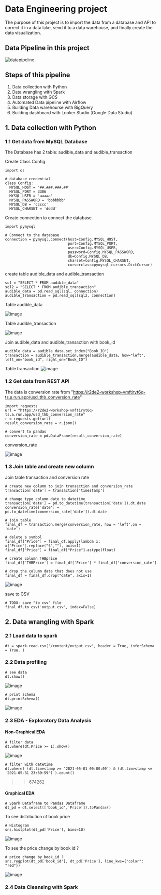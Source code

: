 # Data Engineering project

The purpose of this project is to import the data from a database and API to correct it in a data lake, send it to a data warehouse, and finally create the data visualization. 

## Data Pipeline in this project

![datapipeline](https://user-images.githubusercontent.com/85028821/225199987-97b1d97e-1044-4c4f-8aba-ce32b9077e16.png)

## Steps of this pipeline
1. Data collection with Python
2. Data wrangling with Spark
3. Data storage with GCS
4. Automated Data pipeline with Airflow
5. Building Data warehourse with BigQuery
6. Building dashboard with Looker Studio (Google Data Studio)

## 1. Data collection with Python
### 1.1 Get data from MySQL Database

The Database has 2 table: audible_data and audible_transaction

Create Class Config
```
import os

# database credential 
class Config:
  MYSQL_HOST = '##.###.###.##'
  MYSQL_PORT = 3306
  MYSQL_USER = 'aaaaa'
  MYSQL_PASSWORD = 'bbbbbbb'
  MYSQL_DB = 'ccccc'
  MYSQL_CHARSET = 'dddd'
```
Create connection to connect the database
```
import pymysql

# Connect to the database
connection = pymysql.connect(host=Config.MYSQL_HOST,
                             port=Config.MYSQL_PORT,
                             user=Config.MYSQL_USER,
                             password=Config.MYSQL_PASSWORD,
                             db=Config.MYSQL_DB,
                             charset=Config.MYSQL_CHARSET,
                             cursorclass=pymysql.cursors.DictCursor)
```
create table audible_data and audible_transaction 
```
sql = "SELECT * FROM audible_data"
sql2 = "SELECT * FROM audible_transaction"
audible_data = pd.read_sql(sql, connection)
audible_transaction = pd.read_sql(sql2, connection)
```

Table audible_data

![image](https://user-images.githubusercontent.com/85028821/225204543-28d784f1-7dc9-4dea-bdcd-bcc57150c730.png)

Table audible_transaction

![image](https://user-images.githubusercontent.com/85028821/225204664-e8bd8fa1-6547-4674-8c7f-e10a5f3df436.png)

Join audible_data and audible_transaction with book_id
```
audible_data = audible_data.set_index("Book_ID")
transaction = audible_transaction.merge(audible_data, how="left", left_on="book_id", right_on="Book_ID")
```

Table transaction
![image](https://user-images.githubusercontent.com/85028821/225204901-779d8b93-2c42-4ba7-b192-2f4db7ab222b.png)

### 1.2 Get data from REST API

The data is conversion rate from "https://r2de2-workshop-vmftiryt6q-ts.a.run.app/usd_thb_conversion_rate"

```
import requests
url = "https://r2de2-workshop-vmftiryt6q-ts.a.run.app/usd_thb_conversion_rate"
r = requests.get(url)
result_conversion_rate = r.json()

# convert to pandas
conversion_rate = pd.DataFrame(result_conversion_rate)
```
conversion_rate

![image](https://user-images.githubusercontent.com/85028821/225252903-b3d402c4-4def-4049-871a-627d443d29d2.png)

### 1.3 Join table and create new column

Join table transaction and conversion rate

```
# create new column to join transaction and conversion_rate
transaction['date'] = transaction['timestamp']

# change type column date to datetime
transaction['date'] = pd.to_datetime(transaction['date']).dt.date
conversion_rate['date'] = pd.to_datetime(conversion_rate['date']).dt.date

# join table
final_df = transaction.merge(conversion_rate, how = 'left',on = 'date')

# delete $ symbol
final_df["Price"] = final_df.apply(lambda x: x["Price"].replace("$",""), axis=1)
final_df["Price"] = final_df["Price"].astype(float)

# create column THBprice
final_df['THBPrice'] = final_df['Price'] * final_df['conversion_rate']

# drop the column date that does not use
final_df = final_df.drop("date", axis=1)
```

![image](https://user-images.githubusercontent.com/85028821/225254539-92737847-b49d-4a68-bacf-2bc8abf62ebd.png)

save to CSV

```
# TODO: save "to csv" file
final_df.to_csv('output.csv', index=False)
```

## 2. Data wrangling with Spark
### 2.1 Load data to spark
```
dt = spark.read.csv('/content/output.csv', header = True, inferSchema = True, )
```
### 2.2 Data profiling
```
# see data
dt.show()
```
![image](https://user-images.githubusercontent.com/85028821/225256004-22d59cc3-31ba-4f58-a93f-069e9b4e0a9f.png)

```
# print schema
dt.printSchema()
```
![image](https://user-images.githubusercontent.com/85028821/225256221-b34baab7-7176-4773-8d78-00990af2d496.png)

### 2.3 EDA - Exploratory Data Analysis
#### Non-Graphical EDA
```
# filter data
dt.where(dt.Price >= 1).show()
```
![image](https://user-images.githubusercontent.com/85028821/225256547-1d0dee6b-f6f4-4436-acc5-a8c28c3d1a9e.png)
```
# filter with datetime
dt.where( (dt.timestamp >= '2021-05-01 00:00:00') & (dt.timestamp <= '2021-05-31 23:59:59') ).count()
```
>> 674262

#### Graphical EDA
```
# Spark Dataframe to Pandas Dataframe
dt_pd = dt.select(['book_id','Price']).toPandas()
```
To see distribution of book price
```
# Histogram
sns.histplot(dt_pd['Price'], bins=10)
```
![image](https://user-images.githubusercontent.com/85028821/225257373-e36165bb-3d02-48e2-af54-b57d7661c238.png)

To see the price change by book id ?
```
# price change by book_id ?
sns.regplot(dt_pd['book_id'], dt_pd['Price'], line_kws={"color": "red"})
```
![image](https://user-images.githubusercontent.com/85028821/225257738-82974386-bc79-491a-bea3-e819dac57c6c.png)

### 2.4 Data Cleansing with Spark
